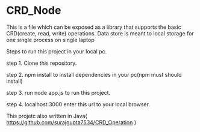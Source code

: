# CRD_Node
This is a file which can be exposed as a library that supports the basic CRD(create, read, write) operations. Data store is meant to local storage for one single process on single laptop

Steps to run this project in your local pc.

step 1. Clone this repository.

step 2. npm install to install dependencies in your pc(npm must should install)  

step 3. run node app.js to run this project.

step 4. localhost:3000 enter this url to your local browser.  

This projetc also written in Java( https://github.com/surajgupta7534/CRD_Operation )
